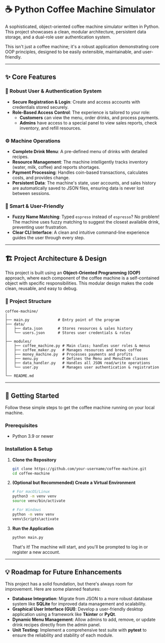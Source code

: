 # ☕ Python Coffee Machine Simulator

A sophisticated, object-oriented coffee machine simulator written in Python. This project showcases a clean, modular architecture, persistent data storage, and a dual-role user authentication system.

This isn't just a coffee machine; it's a robust application demonstrating core OOP principles, designed to be easily extensible, maintainable, and user-friendly.

-----

## ✨ Core Features

### 👤 Robust User & Authentication System

  * **Secure Registration & Login**: Create and access accounts with credentials stored securely.
  * **Role-Based Access Control**: The experience is tailored to your role:
      * **Customers** can view the menu, order drinks, and process payments.
      * **Admins** have access to a special panel to view sales reports, check inventory, and refill resources.

### ⚙️ Machine Operations

  * **Complete Drink Menu**: A pre-defined menu of drinks with detailed recipes.
  * **Resource Management**: The machine intelligently tracks inventory (water, milk, coffee) and reports shortages.
  * **Payment Processing**: Handles coin-based transactions, calculates costs, and provides change.
  * **Persistent Data**: The machine's state, user accounts, and sales history are automatically saved to JSON files, ensuring data is never lost between sessions.

### 🧠 Smart & User-Friendly

  * **Fuzzy Name Matching**: Typed `espreso` instead of `espresso`? No problem\! The machine uses fuzzy matching to suggest the closest available drink, preventing user frustration.
  * **Clear CLI Interface**: A clean and intuitive command-line experience guides the user through every step.

-----

## 🏗️ Project Architecture & Design

This project is built using an **Object-Oriented Programming (OOP)** approach, where each component of the coffee machine is a self-contained object with specific responsibilities. This modular design makes the code clean, reusable, and easy to debug.

### 📂 Project Structure

```
coffee-machine/
│
├── main.py             # Entry point of the program
├── data/
│   ├── data.json       # Stores resources & sales history
│   └── users.json      # Stores user credentials & roles
│
├── modules/
│   ├── coffee_machine.py # Main class; handles user roles & menus
│   ├── coffee_maker.py   # Manages resources and brews coffee
│   ├── money_machine.py  # Processes payments and profits
│   ├── menu.py           # Defines the Menu and MenuItem classes
│   ├── data_handler.py   # Handles all JSON read/write operations
│   └── user.py           # Manages user authentication & registration
│
└── README.md
```

-----

## 🚀 Getting Started

Follow these simple steps to get the coffee machine running on your local machine.

### Prerequisites

  * Python 3.9 or newer

### Installation & Setup

1.  **Clone the Repository**

    ```bash
    git clone https://github.com/your-username/coffee-machine.git
    cd coffee-machine
    ```

2.  **(Optional but Recommended) Create a Virtual Environment**

    ```bash
    # For macOS/Linux
    python3 -m venv venv
    source venv/bin/activate

    # For Windows
    python -m venv venv
    venv\Scripts\activate
    ```

3.  **Run the Application**

    ```bash
    python main.py
    ```

    That's it\! The machine will start, and you'll be prompted to log in or register a new account.

-----

## 💡 Roadmap for Future Enhancements

This project has a solid foundation, but there's always room for improvement. Here are some planned features:

  * **Database Integration**: Migrate from JSON to a more robust database system like **SQLite** for improved data management and scalability.
  * **Graphical User Interface (GUI)**: Develop a user-friendly desktop application using a framework like **Tkinter** or **PyQt**.
  * **Dynamic Menu Management**: Allow admins to add, remove, or update drink recipes directly from the admin panel.
  * **Unit Testing**: Implement a comprehensive test suite with **pytest** to ensure the reliability and stability of each module.
